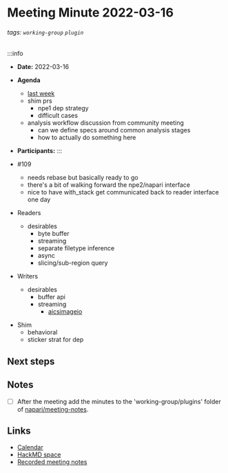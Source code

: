 Meeting Minute 2022-03-16
===

###### tags: `working-group` `plugin`

:::info
- **Date:** 2022-03-16
- **Agenda**
    - [last week](https://hackmd.io/QU2xdTGJQ4-B_j8-9VvmYg)
    - shim prs
        - npe1 dep strategy
        - difficult cases
    - analysis workflow discussion from community meeting
        - can we define specs around common analysis stages
        - how to actually do something here
- **Participants:**
:::
- #109
    - needs rebase but basically ready to go
    - there's a bit of walking forward the npe2/napari interface
    - nice to have with_stack get communicated back to reader interface one day

- Readers
    - desirables
        - byte buffer
        - streaming
        - separate filetype inference
        - async
        - slicing/sub-region query
        
- Writers
    - desirables
        - buffer api
        - streaming
            - [aicsimageio](https://github.com/AllenCellModeling/aicsimageio/issues/386)
<!-- Discussion goes here-->

- Shim
    - behavioral
    - sticker strat for dep

## Next steps
<!-- Action items go here -->

## Notes 
<!-- Other important details discussed during the meeting can be entered here. -->

- [ ] After the meeting add the minutes to the 'working-group/plugins' folder of [napari/meeting-notes](https://github.com/napari/meeting-notes).

## Links

* [Calendar](https://calendar.google.com/calendar/u/0?cid=Y18zNXI5M2VjNnZ0cDhzbWhtN2R2NXVvdDB2NEBncm91cC5jYWxlbmRhci5nb29nbGUuY29t)
* [HackMD space](https://hackmd.io/team/napari-wg-plugin)
* [Recorded meeting notes](https://github.com/napari/meeting-notes/tree/master/2021/working-groups/plugins)